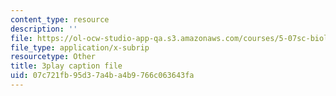 ```yaml
---
content_type: resource
description: ''
file: https://ol-ocw-studio-app-qa.s3.amazonaws.com/courses/5-07sc-biological-chemistry-i-fall-2013/07c721fb95d37a4ba4b9766c063643fa_gbOyppJ9OK4.srt
file_type: application/x-subrip
resourcetype: Other
title: 3play caption file
uid: 07c721fb-95d3-7a4b-a4b9-766c063643fa
---
```

